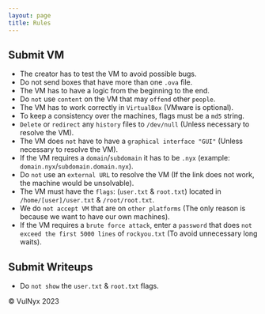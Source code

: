 ```yaml
---
layout: page
title: Rules
---
```


## Submit VM

- The creator has to test the VM to avoid possible bugs.
- Do not send boxes that have more than one `.ova` file.
- The VM has to have a logic from the beginning to the end.
- Do `not` use `content` on the VM that may `offend` other `people`.
- The VM has to work correctly in `VirtualBox` (VMware is optional).
- To keep a consistency over the machines, flags must be a `md5` string.
- `Delete` or `redirect` any `history` files to `/dev/null` (Unless necessary to resolve the VM).
- The VM does `not` have to have a `graphical interface "GUI"` (Unless necessary to resolve the VM).
- If the VM requires a `domain`/`subdomain` it has to be `.nyx` (example: `domain.nyx`/`subdomain.domain.nyx`).
- Do `not` use an `external URL` to resolve the VM (If the link does not work, the machine would be unsolvable).
- The VM must have the `flags`: (`user.txt` & `root.txt`) located in `/home/[user]/user.txt` & `/root/root.txt`.
- We do `not accept VM` that are on `other platforms` (The only reason is because we want to have our own machines).
- If the VM requires a `brute force attack`, enter a `password` that does `not exceed the first 5000 lines` of `rockyou.txt` (To avoid unnecessary long waits).

## Submit Writeups

- Do `not show` the `user.txt` & `root.txt` flags.
<footer>
  <p>© VulNyx 2023</p>
</footer>
